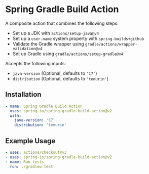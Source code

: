 # Spring Gradle Build Action

A composite action that combines the following steps:

* Set up a JDK with `actions/setup-java@v4`
* Set up a `user.name` system property with `spring-builds+github`
* Validate the Gradle wrapper using `gradle/actions/wrapper-validation@v4`
* Set up Gradle using `gradle/actions/setup-gradle@v4`

Accepts the following inputs:

* `java-version` (Optional, defaults to `'17'`)
* `distribution` (Optional, defaults to `'temurin'`)

## Installation

```yaml
- name: Spring Gradle Build Action
  uses: spring-io/spring-gradle-build-action@v2
  with:
    java-version: '17'
    distribution: 'temurin'
```

## Example Usage

```yaml
- uses: actions/checkout@v3
- uses: spring-io/spring-gradle-build-action@v2
- name: Run tests
  run: ./gradlew test
```
